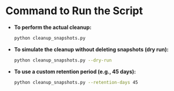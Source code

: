 # Command to Run the Script

- **To perform the actual cleanup:**
  ```bash
  python cleanup_snapshots.py
  ```
- **To simulate the cleanup without deleting snapshots (dry run):**
  ```bash
  python cleanup_snapshots.py --dry-run
  ```
- **To use a custom retention period (e.g., 45 days):**
  ```bash
  python cleanup_snapshots.py --retention-days 45
  ```
